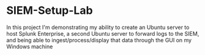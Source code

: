 # SIEM-Setup-Lab
In this project I'm demonstrating my ability to create an Ubuntu server to host Splunk Enterprise, a second Ubuntu server to forward logs to the SIEM, and being able to ingest/process/display that data through the GUI on my Windows machine
